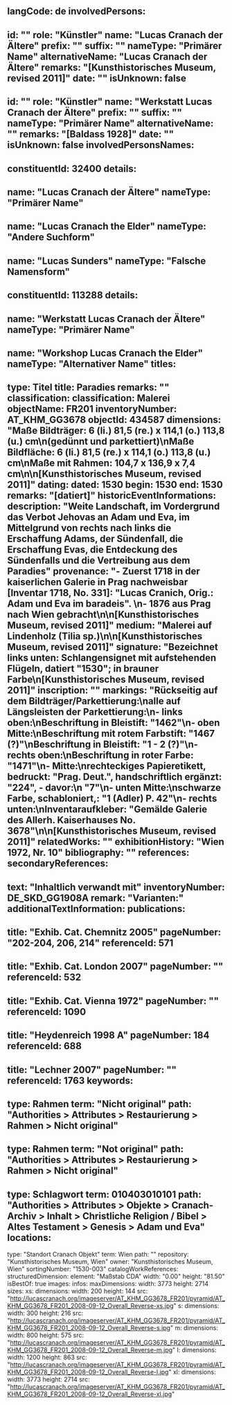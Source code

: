 langCode: de
involvedPersons: 
 - 
   id: ""
  role: "Künstler"
  name: "Lucas Cranach der Ältere"
  prefix: ""
  suffix: ""
  nameType: "Primärer Name"
  alternativeName: "Lucas Cranach der Ältere"
  remarks: "[Kunsthistorisches Museum, revised 2011]"
  date: ""
  isUnknown: false
 - 
   id: ""
  role: "Künstler"
  name: "Werkstatt Lucas Cranach der Ältere"
  prefix: ""
  suffix: ""
  nameType: "Primärer Name"
  alternativeName: ""
  remarks: "[Baldass 1928]"
  date: ""
  isUnknown: false
involvedPersonsNames: 
 - 
   constituentId: 32400
  details: 
   - 
   name: "Lucas Cranach der Ältere"
    nameType: "Primärer Name"
   - 
   name: "Lucas Cranach the Elder"
    nameType: "Andere Suchform"
   - 
   name: "Lucas Sunders"
    nameType: "Falsche Namensform"
 - 
   constituentId: 113288
  details: 
   - 
   name: "Werkstatt Lucas Cranach der Ältere"
    nameType: "Primärer Name"
   - 
   name: "Workshop Lucas Cranach the Elder"
    nameType: "Alternativer Name"
titles: 
 - 
   type: Titel
  title: Paradies
  remarks: ""
classification: 
 classification: Malerei
objectName: FR201
inventoryNumber: AT_KHM_GG3678
objectId: 434587
dimensions: "Maße Bildträger: 6 (li.) 81,5 (re.) x 114,1 (o.) 113,8 (u.) cm\n(gedünnt und parkettiert)\nMaße Bildfläche: 6 (li.) 81,5 (re.) x 114,1 (o.) 113,8 (u.) cm\nMaße mit Rahmen: 104,7 x 136,9 x 7,4 cm\n\n[Kunsthistorisches Museum, revised 2011]"
dating: 
 dated: 1530
 begin: 1530
 end: 1530
 remarks: "[datiert]"
 historicEventInformations: 
description: "Weite Landschaft, im Vordergrund das Verbot Jehovas an Adam und Eva, im Mittelgrund von rechts nach links die Erschaffung Adams, der Sündenfall, die Erschaffung Evas, die Entdeckung des Sündenfalls und die Vertreibung aus dem Paradies"
provenance: "- Zuerst 1718 in der kaiserlichen Galerie in Prag nachweisbar [Inventar 1718, No. 331]: \"Lucas Cranich, Orig.: Adam und Eva im baradeis\". \n- 1876 aus Prag nach Wien gebracht\n\n[Kunsthistorisches Museum, revised 2011]"
medium: "Malerei auf Lindenholz (Tilia sp.)\n\n[Kunsthistorisches Museum, revised 2011]"
signature: "Bezeichnet links unten: Schlangensignet mit aufstehenden Flügeln, datiert \"1530\"; in brauner Farbe\n[Kunsthistorisches Museum, revised 2011]"
inscription: ""
markings: "Rückseitig auf dem Bildträger/Parkettierung:\nalle auf Längsleisten der Parkettierung:\n- links oben:\nBeschriftung in Bleistift: \"1462\"\n- oben Mitte:\nBeschriftung mit rotem Farbstift: \"1467 (?)\"\nBeschriftung in Bleistift: \"1 - 2 (?)\"\n- rechts oben:\nBeschriftung in roter Farbe: \"1471\"\n- Mitte:\nrechteckiges Papieretikett, bedruckt: \"Prag. Deut.\", handschriftlich ergänzt: \"224\", - davor:\n \"7\"\n- unten Mitte:\nschwarze Farbe, schabloniert,: \"1 (Adler) P. 42\"\n- rechts unten:\nInventaraufkleber: \"Gemälde Galerie des Allerh. Kaiserhauses No. 3678\"\n\n[Kunsthistorisches Museum, revised 2011]"
relatedWorks: ""
exhibitionHistory: "Wien 1972, Nr. 10"
bibliography: ""
references: 
secondaryReferences: 
 - 
   text: "Inhaltlich verwandt mit"
  inventoryNumber: DE_SKD_GG1908A
  remark: "Varianten:"
additionalTextInformation: 
publications: 
 - 
   title: "Exhib. Cat. Chemnitz 2005"
  pageNumber: "202-204, 206, 214"
  referenceId: 571
 - 
   title: "Exhib. Cat. London 2007"
  pageNumber: ""
  referenceId: 532
 - 
   title: "Exhib. Cat. Vienna 1972"
  pageNumber: ""
  referenceId: 1090
 - 
   title: "Heydenreich 1998 A"
  pageNumber: 184
  referenceId: 688
 - 
   title: "Lechner 2007"
  pageNumber: ""
  referenceId: 1763
keywords: 
 - 
   type: Rahmen
  term: "Nicht original"
  path: "Authorities > Attributes > Restaurierung > Rahmen > Nicht original"
 - 
   type: Rahmen
  term: "Not original"
  path: "Authorities > Attributes > Restaurierung > Rahmen > Nicht original"
 - 
   type: Schlagwort
  term: 010403010101
  path: "Authorities > Attributes > Objekte > Cranach-Archiv > Inhalt > Christliche Religion / Bibel > Altes Testament > Genesis > Adam und Eva"
locations: 
 - 
   type: "Standort Cranach Objekt"
  term: Wien
  path: ""
repository: "Kunsthistorisches Museum, Wien"
owner: "Kunsthistorisches Museum, Wien"
sortingNumber: "1530-003"
catalogWorkReferences: 
structuredDimension: 
 element: "Maßstab CDA"
 width: "0.00"
 height: "81.50"
isBestOf: true
images: 
 infos: 
  maxDimensions: 
   width: 3773
   height: 2714
 sizes: 
  xs: 
   dimensions: 
    width: 200
    height: 144
   src: "http://lucascranach.org/imageserver/AT_KHM_GG3678_FR201/pyramid/AT_KHM_GG3678_FR201_2008-09-12_Overall_Reverse-xs.jpg"
  s: 
   dimensions: 
    width: 300
    height: 216
   src: "http://lucascranach.org/imageserver/AT_KHM_GG3678_FR201/pyramid/AT_KHM_GG3678_FR201_2008-09-12_Overall_Reverse-s.jpg"
  m: 
   dimensions: 
    width: 800
    height: 575
   src: "http://lucascranach.org/imageserver/AT_KHM_GG3678_FR201/pyramid/AT_KHM_GG3678_FR201_2008-09-12_Overall_Reverse-m.jpg"
  l: 
   dimensions: 
    width: 1200
    height: 863
   src: "http://lucascranach.org/imageserver/AT_KHM_GG3678_FR201/pyramid/AT_KHM_GG3678_FR201_2008-09-12_Overall_Reverse-l.jpg"
  xl: 
   dimensions: 
    width: 3773
    height: 2714
   src: "http://lucascranach.org/imageserver/AT_KHM_GG3678_FR201/pyramid/AT_KHM_GG3678_FR201_2008-09-12_Overall_Reverse-xl.jpg"